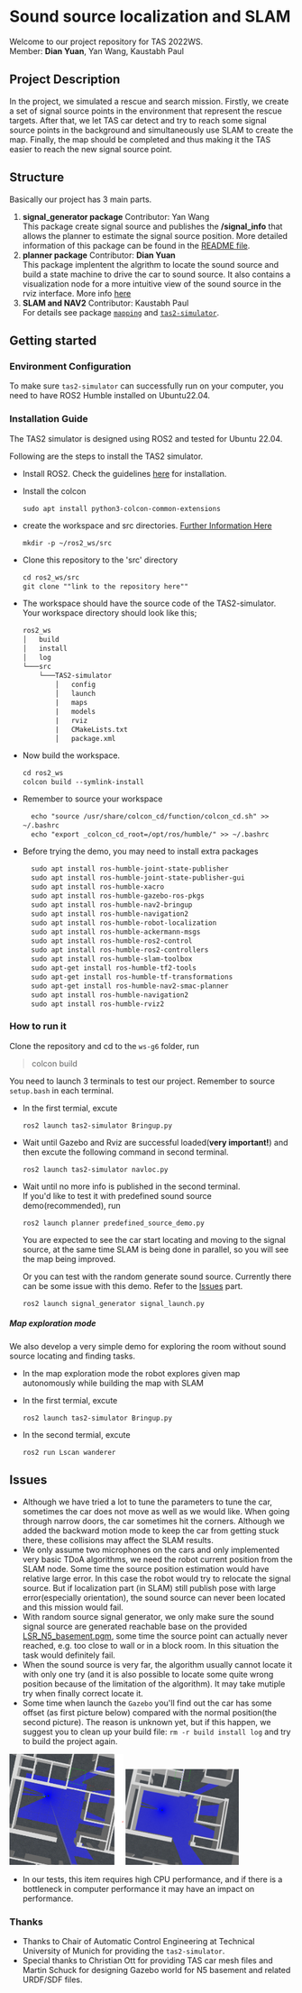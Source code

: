 # Sound source localization and SLAM

Welcome to our project repository for TAS 2022WS.    
Member: **Dian Yuan**, Yan Wang, Kaustabh Paul

## Project Description
In the project, we simulated a rescue and search mission. Firstly, we create a set of signal source points in the environment that represent the rescue targets. After that, we let TAS car detect and try to reach some signal source points in the background and simultaneously use SLAM to create the map. Finally, the map should be completed and thus making it the TAS easier to reach the new signal source point.

## Structure
Basically our project has 3 main parts.  
1. **signal_generator package**   Contributor: Yan Wang  
This package create signal source and publishes the **/signal_info** that allows the planner to estimate the signal source position. More detailed information of this package can be found in the [README file](/src/signal_generator/README.md).
2. **planner package**   Contributor: **Dian Yuan**  
This package implentent the algrithm to locate the sound source and build a state machine to drive the car to sound source. It also contains a visualization node for a more intuitive view of the sound source in the rviz interface. More info [here](/src/planner/README.md) 
3. **SLAM and NAV2**   Contributor: Kaustabh Paul  
For details see package [`mapping`](/src/mapping/README.md) and [`tas2-simulator`](/src/tas2-simulator/README.md).
## Getting started
### Environment Configuration
To make sure `tas2-simulator` can successfully run on your computer, you need to have ROS2 Humble installed on Ubuntu22.04.

### Installation Guide
The TAS2 simulator is designed using ROS2 and tested for Ubuntu 22.04.

Following are the steps to install the TAS2 simulator.

- Install ROS2. Check the guidelines [here](https://docs.ros.org/en/humble/index.html) for installation. 
- Install the colcon
  ```
  sudo apt install python3-colcon-common-extensions 
  ```
- create the workspace and src directories. [Further Information Here](https://docs.ros.org/en/humble/Tutorials/Beginner-Client-Libraries/Colcon-Tutorial.html)
  ```
  mkdir -p ~/ros2_ws/src
  ```
- Clone this repository to the 'src' directory
  ```
  cd ros2_ws/src
  git clone ""link to the repository here""

  ```
- The workspace should have the source code of the TAS2-simulator. Your workspace directory should look like this;
  ```
  ros2_ws
  │   build
  │   install    
  │   log
  └───src
      └───TAS2-simulator
          │   config
          │   launch
          |   maps
          |   models
          |   rviz
          |   CMakeLists.txt
          │   package.xml
  ```
-  Now build the workspace.
    ```
    cd ros2_ws
    colcon build --symlink-install
    ```

- Remember to source your workspace
  ```
    echo "source /usr/share/colcon_cd/function/colcon_cd.sh" >> ~/.bashrc
    echo "export _colcon_cd_root=/opt/ros/humble/" >> ~/.bashrc
  ```
- Before trying the demo, you may need to install extra packages
  ```
    sudo apt install ros-humble-joint-state-publisher
    sudo apt install ros-humble-joint-state-publisher-gui
    sudo apt install ros-humble-xacro
    sudo apt install ros-humble-gazebo-ros-pkgs
    sudo apt install ros-humble-nav2-bringup
    sudo apt install ros-humble-navigation2
    sudo apt install ros-humble-robot-localization
    sudo apt install ros-humble-ackermann-msgs
    sudo apt install ros-humble-ros2-control
    sudo apt install ros-humble-ros2-controllers
    sudo apt install ros-humble-slam-toolbox
    sudo apt-get install ros-humble-tf2-tools 
    sudo apt-get install ros-humble-tf-transformations
    sudo apt-get install ros-humble-nav2-smac-planner
    sudo apt install ros-humble-navigation2
    sudo apt install ros-humble-rviz2  
   ```
### How to run it

Clone the repository and cd to the `ws-g6` folder, run 
> colcon build  


You need to launch 3 terminals to test our project. Remember to source `setup.bash` in each terminal.

- In the first termial, excute
    ```
    ros2 launch tas2-simulator Bringup.py
    ```

- Wait until Gazebo and Rviz are successful loaded(**very important!**) and then excute the following command in second terminal.
    ```
    ros2 launch tas2-simulator navloc.py 
    ```



- Wait until no more info is published in the second terminal.  
    If you'd like to test it with predefined sound source demo(recommended), run 
    ```
    ros2 launch planner predefined_source_demo.py
    ```
    You are expected to see the car start locating and moving to the signal source, at the same time SLAM is being done in parallel, so you will see the map being improved.  
    
    Or you can test with the random generate sound source. Currently there can be some issue with this demo. Refer to the [Issues](https://gitlab.lrz.de/tas_2223/tas-project/group-6/ws-g6/-/blob/main/README.md#issues) part.
    ```
    ros2 launch signal_generator signal_launch.py
    ```
##### Map exploration mode
We also develop a very simple demo for exploring the room without sound source locating and finding tasks.
- In the map exploration mode the robot explores given map autonomously while building the map with SLAM

- In the first termial, excute
    ```
    ros2 launch tas2-simulator Bringup.py
    ```
- In the second termial, excute
    ```
    ros2 run Lscan wanderer
    ```
## Issues
- Although we have tried a lot to tune the parameters to tune the car, sometimes the car does not move as well as we would like. When going through narrow doors, the car sometimes hit the corners. Although we added the backward motion mode to keep the car from getting stuck there, these collisions may affect the SLAM results.
- We only assume two microphones on the cars and only implemented very basic TDoA algorithms, we need the robot current position from the SLAM node. Some time the source position estimation would have relative large error. In this case the robot would try to relocate the signal source. But if localization part (in SLAM) still publish pose with large error(especially orientation), the sound source can never been located and this mission would fail.
- With random source signal generator, we only make sure the sound signal source are generated reachable base on the provided [LSR_N5_basement.pgm](src/tas2-simulator/maps/LSR_N5_basement.pgm), some time the source point can actually never reached, e.g. too close to wall or in a block room. In this situation the task would definitely fail.
- When the sound source is very far, the algorithm usually cannot locate it with only one try (and it is also possible to locate some quite wrong position because of the limitation of the algorithm). It may take mutiple try when finally correct locate it.
- Some time when launch the `Gazebo` you'll find out the car has some offset (as first picture below) compared with the normal position(the second picture).  The reason is unknown yet, but if this happen, we suggest you to clean up your build file: `rm -r build install log` and try to build the project again.

<img src = '/img/issue1.png' width = "40%">  
<img src = '/img/normal.png' width = "40%">  
 
- In our tests, this item requires high CPU performance, and if there is a bottleneck in computer performance it may have an impact on performance.

### Thanks
- Thanks to Chair of Automatic Control Engineering at Technical University of Munich for providing the `tas2-simulator`.  
- Special thanks to Christian Ott for providing TAS car mesh files and Martin Schuck for designing Gazebo world for N5 basement and related URDF/SDF files.

